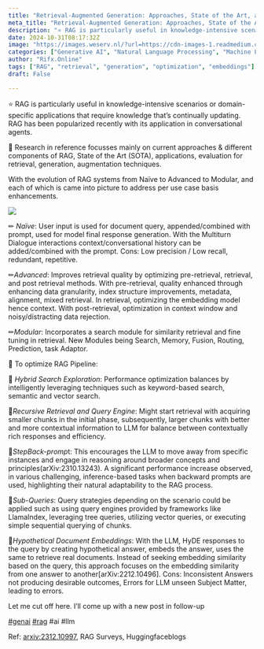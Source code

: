 ```yaml
---
title: "Retrieval-Augmented Generation: Approaches, State of the Art, and Optimization Strategies"
meta_title: "Retrieval-Augmented Generation: Approaches, State of the Art, and Optimization Strategies"
description: "⭐ RAG is particularly useful in knowledge-intensive scenarios or domain-specific applications that require knowledge that’s continually…"
date: 2024-10-31T08:17:32Z
image: "https://images.weserv.nl/?url=https://cdn-images-1.readmedium.com/v2/resize:fit:800/1*_vE7WktGmyQ5xg_t5cpFVg.jpeg"
categories: ["Generative AI", "Natural Language Processing", "Machine Learning"]
author: "Rifx.Online"
tags: ["RAG", "retrieval", "generation", "optimization", "embeddings"]
draft: False

---
```







⭐ RAG is particularly useful in knowledge\-intensive scenarios or domain\-specific applications that require knowledge that’s continually updating. RAG has been popularized recently with its application in conversational agents.

📌 Research in reference focusses mainly on current approaches \& different components of RAG, State of the Art (SOTA), applications, evaluation for retrieval, generation, augmentation techniques.

With the evolution of RAG systems from Naïve to Advanced to Modular, and each of which is came into picture to address per use case basis enhancements.

![](https://images.weserv.nl/?url=https://cdn-images-1.readmedium.com/v2/resize:fit:800/1*P2ByKtayhF4XgAVxRI1urQ.jpeg)

✏ *Naïve*: User input is used for document query, appended/combined with prompt, used for model final response generation. With the Multiturn Dialogue interactions context/conversational history can be added/combined with the prompt. Cons: Low precision / Low recall, redundant, repetitive.

✏*Advanced*: Improves retrieval quality by optimizing pre\-retrieval, retrieval, and post retrieval methods. With pre\-retrieval, quality enhanced through enhancing data granularity, index structure improvements, metadata, alignment, mixed retrieval. In retrieval, optimizing the embedding model hence context. With post\-retrieval, optimization in context window and noisy/distracting data rejection.

✏*Modular*: Incorporates a search module for similarity retrieval and fine tuning in retrieval. New Modules being Search, Memory, Fusion, Routing, Prediction, task Adaptor.

🥉 To optimize RAG Pipeline:

📜 *Hybrid Search Exploration*: Performance optimization balances by intelligently leveraging techniques such as keyword\-based search, semantic and vector search.

📜*Recursive Retrieval and Query Engine*: Might start retrieval with acquiring smaller chunks in the initial phase, subsequently, larger chunks with better and more contextual information to LLM for balance between contextually rich responses and efficiency.

📜*StepBack\-promp*t: This encourages the LLM to move away from specific instances and engage in reasoning around broader concepts and principles(arXiv:2310\.13243\). A significant performance increase observed, in various challenging, inference\-based tasks when backward prompts are used, highlighting their natural adaptability to the RAG process.

📜*Sub\-Queries*: Query strategies depending on the scenario could be applied such as using query engines provided by frameworks like LlamaIndex, leveraging tree queries, utilizing vector queries, or executing simple sequential querying of chunks.

📜*Hypothetical Document Embeddings*: With the LLM, HyDE responses to the query by creating hypothetical answer, embeds the answer, uses the same to retrieve real documents. Instead of seeking embedding similarity based on the query, this approach focuses on the embedding similarity from one answer to another\[arXiv:2212\.10496]. Cons: Inconsistent Answers not producing desirable outcomes, Errors for LLM unseen Subject Matter, leading to errors.

Let me cut off here. I’ll come up with a new post in follow\-up

[\#genai](https://www.linkedin.com/feed/hashtag/?keywords=genai&highlightedUpdateUrns=urn%3Ali%3Aactivity%3A7170160104984571905) [\#rag](https://www.linkedin.com/feed/hashtag/?keywords=rag&highlightedUpdateUrns=urn%3Ali%3Aactivity%3A7170160104984571905) \#ai \#llm

Ref: [arxiv:2312\.10997](https://arxiv.org/pdf/2312.10997), RAG Surveys, Huggingfaceblogs


